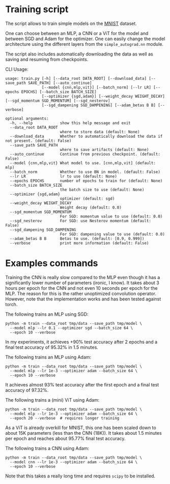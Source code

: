 # Training script

The script allows to train simple models on 
the [MNIST](https://en.wikipedia.org/wiki/MNIST_database) dataset.

One can choose between an MLP, a CNN or a ViT for the model
and between SGD and Adam for the optimizer.
One can easily change the model architecture using
the different layers from the `simple_autograd.nn` module.

The script also includes automatically downloading the data as well as 
saving and resuming from checkpoints.


CLI Usage:
```
usage: train.py [-h] [--data_root DATA_ROOT] [--download_data] [--save_path SAVE_PATH] [--auto_continue]
                [--model {cnn,mlp,vit}] [--batch_norm] [--lr LR] [--epochs EPOCHS] [--batch_size BATCH_SIZE]
                [--optimizer {sgd,adam}] [--weight_decay WEIGHT_DECAY] [--sgd_momentum SGD_MOMENTUM] [--sgd_nesterov]
                [--sgd_dampening SGD_DAMPENING] [--adam_betas B B] [--verbose]

optional arguments:
  -h, --help            show this help message and exit
  --data_root DATA_ROOT
                        where to store data (default: None)
  --download_data       Whether to automatically download the data if not present. (default: False)
  --save_path SAVE_PATH
                        where to save artifacts (default: None)
  --auto_continue       Continue from previous checkpoint. (default: False)
  --model {cnn,mlp,vit} What model to use. [cnn,mlp,vit] (default: mlp)
  --batch_norm          Whether to use BN in model. (default: False)
  --lr LR               lr to use (default: None)
  --epochs EPOCHS       number of epochs to train for (default: None)
  --batch_size BATCH_SIZE
                        the batch size to use (default: None)
  --optimizer {sgd,adam}
                        optimizer (default: sgd)
  --weight_decay WEIGHT_DECAY
                        Weight decay (default: 0.0)
  --sgd_momentum SGD_MOMENTUM
                        For SGD: momentum value to use (default: 0.0)
  --sgd_nesterov        For SGD: use Nesterov momentum (default: False)
  --sgd_dampening SGD_DAMPENING
                        For SGD: dampening value to use (default: 0.0)
  --adam_betas B B      Betas to use. (default: [0.9, 0.999])
  --verbose             print more information (default: False)
```

# Examples commands
Training the CNN is really slow compared to the MLP 
even though it has a significantly lower
number of parameters (ironic, I know).
It takes about 3 hours per epoch for the CNN and
not even 10 seconds per epoch for the MLP.
The reason for this is the rather unoptimized convolution
operator.
However, note that the implementation works and has been
tested against torch.

The following trains an MLP using SGD:
```shell
python -m train --data_root tmp/data --save_path tmp/model \
  --model mlp --lr 0.1 --optimizer sgd --batch_size 64 \
  --epoch 10 --verbose
```

In my experiments, it achieves +90% test accuracy after 2 epochs
and a final test accuracy of 95.32% in 1.5 minutes.

The following trains an MLP using Adam:
```shell
python -m train --data_root tmp/data --save_path tmp/model \
  --model mlp --lr 1e-3 --optimizer adam --batch_size 64 \
  --epoch 10 --verbose
```
It achieves almost 93% test accuracy after the first epoch
and a final test accuracy of 97.32%.

The following trains a (mini) ViT using Adam:
```shell
python -m train --data_root tmp/data --save_path tmp/model \
  --model mlp --lr 1e-3 --optimizer adam --batch_size 64 \
  --epoch 20 --verbose  # requires longer training
```
As a ViT is already overkill for MNIST, this one has been scaled
down to about 15K parameters (less than the CNN (18K)).
It takes about 1.5 minutes per epoch and reaches about 95.77% final test accuracy.

The following trains a CNN using Adam:
```shell
python -m train --data_root tmp/data --save_path tmp/model \
  --model cnn --lr 1e-3 --optimizer adam --batch_size 64 \
  --epoch 10 --verbose
```
Note that this takes a really long time and requires `scipy` to be installed.
